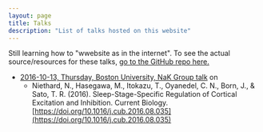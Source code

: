 ```yaml
---
layout: page
title: Talks
description: "List of talks hosted on this website"
---
```


Still learning how to "wwebsite as in the internet". To see the actual
source/resources for these talks, [go to the GitHub repo
here.](https://github.com/asoplata/asoplata.github.io/tree/master/talks/)

- [2016-10-13, Thursday, Boston University, NaK Group talk](/talks/20161013-talk-nak/slides.html) on
  - Niethard, N., Hasegawa, M., Itokazu, T., Oyanedel, C. N., Born, J., & Sato,
    T. R. (2016). Sleep-Stage-Specific Regulation of Cortical Excitation and
    Inhibition. Current Biology.
    [https://doi.org/10.1016/j.cub.2016.08.035](https://doi.org/10.1016/j.cub.2016.08.035)
